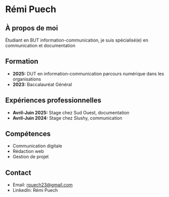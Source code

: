 # Rémi Puech

## À propos de moi
Étudiant en BUT information-communication, je suis spécialisé(e) en communication et documentation

## Formation
- **2025:** DUT en information-communication parcours numérique dans les organisations
- **2023:** Baccalauréat Général

## Expériences professionnelles
- **Avril-Juin 2025:** Stage chez Sud Ouest, documentation
- **Avril-Juin 2024:** Stage chez Slushy, communication

## Compétences
- Communication digitale
- Rédaction web
- Gestion de projet

## Contact
- Email: rpuech23@gmail.com
- LinkedIn: Rémi Puech
